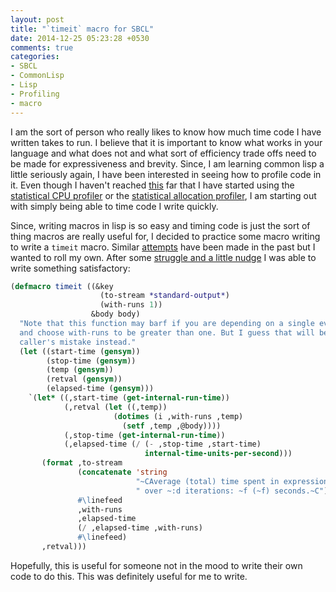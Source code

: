 ```yaml
---
layout: post
title: "`timeit` macro for SBCL"
date: 2014-12-25 05:23:28 +0530
comments: true
categories:
- SBCL
- CommonLisp
- Lisp
- Profiling
- macro
---
```


I am the sort of person who really likes to know how much time code I have written takes to run. I believe that it is important to know what works in your language and what does not and what sort of efficiency trade offs need to be made for expressiveness and brevity. Since, I am learning common lisp a little seriously again, I have been interested in seeing how to profile code in it. Even though I haven't reached [this][brian] far that I have started using the [statistical CPU profiler][cpuprof] or the [statistical allocation profiler][allocprof], I am starting out with simply being able to time code I write quickly.

Since, writing macros in lisp is so easy and timing code is just the sort of thing macros are really useful for, I decided to practice some macro writing to write a `timeit` macro. Similar [attempts][attempt] have been made in the past but I wanted to roll my own. After some [struggle and a little nudge][rainerhelp] I was able to write something satisfactory:

```cl
(defmacro timeit ((&key
                    (to-stream *standard-output*)
                    (with-runs 1))
                  &body body)
  "Note that this function may barf if you are depending on a single evaluation
  and choose with-runs to be greater than one. But I guess that will be the
  caller's mistake instead."
  (let ((start-time (gensym))
        (stop-time (gensym))
        (temp (gensym))
        (retval (gensym))
        (elapsed-time (gensym)))
    `(let* ((,start-time (get-internal-run-time))
            (,retval (let ((,temp))
                       (dotimes (i ,with-runs ,temp)
                         (setf ,temp ,@body))))
            (,stop-time (get-internal-run-time))
            (,elapsed-time (/ (- ,stop-time ,start-time)
                              internal-time-units-per-second)))
       (format ,to-stream
               (concatenate 'string
                            "~CAverage (total) time spent in expression"
                            " over ~:d iterations: ~f (~f) seconds.~C")
               #\linefeed
               ,with-runs
               ,elapsed-time
               (/ ,elapsed-time ,with-runs)
               #\linefeed)
       ,retval)))
```

Hopefully, this is useful for someone not in the mood to write their own code to do this. This was definitely useful for me to write.

<!--links-->
[brian]: http://t-b-o-g.blogspot.in/2009/12/brians-brain-on-common-lisp-take-3.html
[cpuprof]: http://www.sbcl.org/1.0/manual/Statistical-Profiler.html
[allocprof]: https://www.snellman.net/blog/archive/2006-05-14-statistical-allocation-profiler-for-sbcl.html
[attempt]: http://www-users.cs.umn.edu/~gini/lisp/profile.html
[rainerhelp]: http://stackoverflow.com/questions/27642626/lisp-defmacro-with-optional-and-body
